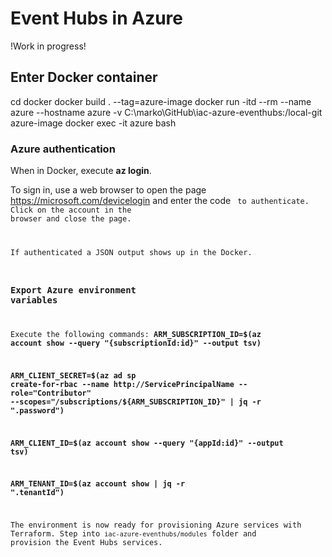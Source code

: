 # Event Hubs in Azure

!Work in progress!

## Enter Docker container

cd docker
docker build . --tag=azure-image
docker run -itd --rm --name azure --hostname azure -v C:\marko\GitHub\iac-azure-eventhubs:/local-git azure-image
docker exec -it azure bash

### Azure authentication

When in Docker, execute **az login**.

To sign in, use a web browser to open the page https://microsoft.com/devicelogin and enter the code <CODE> to authenticate.
Click on the account in the browser and close the page.

If authenticated a JSON output shows up in the Docker.

### Export Azure environment variables

Execute the following commands:
**ARM_SUBSCRIPTION_ID=$(az account show --query "{subscriptionId:id}" --output tsv)**

**ARM_CLIENT_SECRET=$(az ad sp create-for-rbac --name http://ServicePrincipalName --role="Contributor" --scopes="/subscriptions/${ARM_SUBSCRIPTION_ID}" | jq -r ".password")**

**ARM_CLIENT_ID=$(az account show --query "{appId:id}" --output tsv)**

**ARM_TENANT_ID=$(az account show | jq -r ".tenantId")**

The environment is now ready for provisioning Azure services with Terraform. Step into `iac-azure-eventhubs/modules` folder and provision the Event Hubs services.
